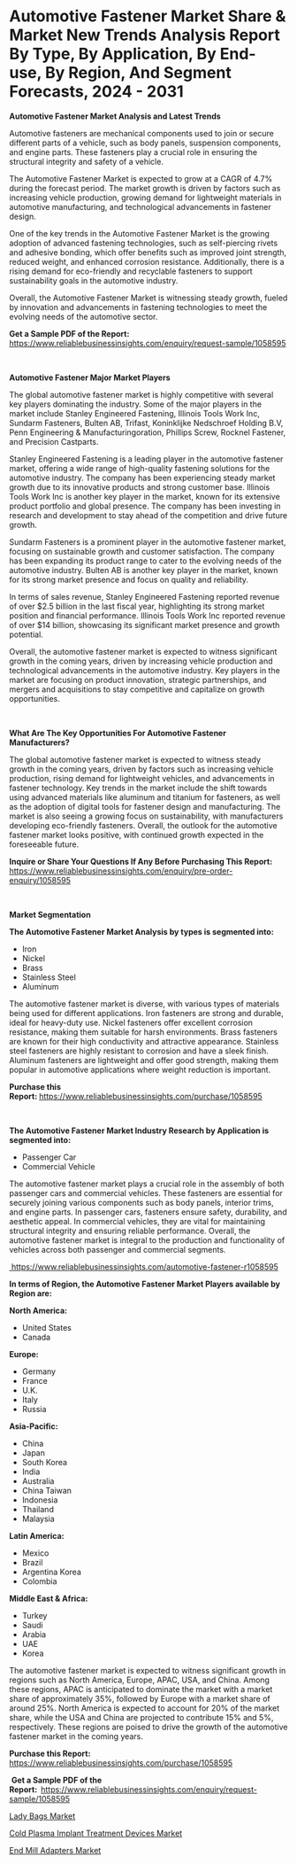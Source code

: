 <p><h1>Automotive Fastener Market Share & Market New Trends Analysis Report By Type, By Application, By End-use, By Region, And Segment Forecasts, 2024 - 2031</h1></p><p><strong>Automotive Fastener Market Analysis and Latest Trends</strong></p>
<p><p>Automotive fasteners are mechanical components used to join or secure different parts of a vehicle, such as body panels, suspension components, and engine parts. These fasteners play a crucial role in ensuring the structural integrity and safety of a vehicle.</p><p>The Automotive Fastener Market is expected to grow at a CAGR of 4.7% during the forecast period. The market growth is driven by factors such as increasing vehicle production, growing demand for lightweight materials in automotive manufacturing, and technological advancements in fastener design.</p><p>One of the key trends in the Automotive Fastener Market is the growing adoption of advanced fastening technologies, such as self-piercing rivets and adhesive bonding, which offer benefits such as improved joint strength, reduced weight, and enhanced corrosion resistance. Additionally, there is a rising demand for eco-friendly and recyclable fasteners to support sustainability goals in the automotive industry.</p><p>Overall, the Automotive Fastener Market is witnessing steady growth, fueled by innovation and advancements in fastening technologies to meet the evolving needs of the automotive sector.</p></p>
<p><strong>Get a Sample PDF of the Report:&nbsp;</strong> <a href="https://www.reliablebusinessinsights.com/enquiry/request-sample/1058595">https://www.reliablebusinessinsights.com/enquiry/request-sample/1058595</a></p>
<p>&nbsp;</p>
<p><strong>Automotive Fastener Major Market Players</strong></p>
<p><p>The global automotive fastener market is highly competitive with several key players dominating the industry. Some of the major players in the market include Stanley Engineered Fastening, Illinois Tools Work Inc, Sundarm Fasteners, Bulten AB, Trifast, Koninklijke Nedschroef Holding B.V, Penn Engineering & Manufacturingoration, Phillips Screw, Rocknel Fastener, and Precision Castparts.</p><p>Stanley Engineered Fastening is a leading player in the automotive fastener market, offering a wide range of high-quality fastening solutions for the automotive industry. The company has been experiencing steady market growth due to its innovative products and strong customer base. Illinois Tools Work Inc is another key player in the market, known for its extensive product portfolio and global presence. The company has been investing in research and development to stay ahead of the competition and drive future growth.</p><p>Sundarm Fasteners is a prominent player in the automotive fastener market, focusing on sustainable growth and customer satisfaction. The company has been expanding its product range to cater to the evolving needs of the automotive industry. Bulten AB is another key player in the market, known for its strong market presence and focus on quality and reliability.</p><p>In terms of sales revenue, Stanley Engineered Fastening reported revenue of over $2.5 billion in the last fiscal year, highlighting its strong market position and financial performance. Illinois Tools Work Inc reported revenue of over $14 billion, showcasing its significant market presence and growth potential.</p><p>Overall, the automotive fastener market is expected to witness significant growth in the coming years, driven by increasing vehicle production and technological advancements in the automotive industry. Key players in the market are focusing on product innovation, strategic partnerships, and mergers and acquisitions to stay competitive and capitalize on growth opportunities.</p></p>
<p>&nbsp;</p>
<p><strong>What Are The Key Opportunities For Automotive Fastener Manufacturers?</strong></p>
<p><p>The global automotive fastener market is expected to witness steady growth in the coming years, driven by factors such as increasing vehicle production, rising demand for lightweight vehicles, and advancements in fastener technology. Key trends in the market include the shift towards using advanced materials like aluminum and titanium for fasteners, as well as the adoption of digital tools for fastener design and manufacturing. The market is also seeing a growing focus on sustainability, with manufacturers developing eco-friendly fasteners. Overall, the outlook for the automotive fastener market looks positive, with continued growth expected in the foreseeable future.</p></p>
<p><strong>Inquire or Share Your Questions If Any Before Purchasing This Report:</strong> <a href="https://www.reliablebusinessinsights.com/enquiry/pre-order-enquiry/1058595">https://www.reliablebusinessinsights.com/enquiry/pre-order-enquiry/1058595</a></p>
<p>&nbsp;</p>
<p><strong>Market Segmentation</strong></p>
<p><strong>The Automotive Fastener Market Analysis by types is segmented into:</strong></p>
<p><ul><li>Iron</li><li>Nickel</li><li>Brass</li><li>Stainless Steel</li><li>Aluminum</li></ul></p>
<p><p>The automotive fastener market is diverse, with various types of materials being used for different applications. Iron fasteners are strong and durable, ideal for heavy-duty use. Nickel fasteners offer excellent corrosion resistance, making them suitable for harsh environments. Brass fasteners are known for their high conductivity and attractive appearance. Stainless steel fasteners are highly resistant to corrosion and have a sleek finish. Aluminum fasteners are lightweight and offer good strength, making them popular in automotive applications where weight reduction is important.</p></p>
<p><strong>Purchase this Report:&nbsp;</strong><a href="https://www.reliablebusinessinsights.com/purchase/1058595">https://www.reliablebusinessinsights.com/purchase/1058595</a></p>
<p>&nbsp;</p>
<p><strong>The Automotive Fastener Market Industry Research by Application is segmented into:</strong></p>
<p><ul><li>Passenger Car</li><li>Commercial Vehicle</li></ul></p>
<p><p>The automotive fastener market plays a crucial role in the assembly of both passenger cars and commercial vehicles. These fasteners are essential for securely joining various components such as body panels, interior trims, and engine parts. In passenger cars, fasteners ensure safety, durability, and aesthetic appeal. In commercial vehicles, they are vital for maintaining structural integrity and ensuring reliable performance. Overall, the automotive fastener market is integral to the production and functionality of vehicles across both passenger and commercial segments.</p></p>
<p><a href="https://www.reliablebusinessinsights.com/automotive-fastener-r1058595">&nbsp;https://www.reliablebusinessinsights.com/automotive-fastener-r1058595</a></p>
<p><strong>In terms of Region, the Automotive Fastener Market Players available by Region are:</strong></p>
<p>
    <p> <strong> North America: </strong>
        <ul>
            <li>United States</li>
            <li>Canada</li>
        </ul>
        </p> 
    <p> <strong> Europe: </strong>
        <ul>
            <li>Germany</li>
            <li>France</li>
            <li>U.K.</li>
            <li>Italy</li>
            <li>Russia</li>
        </ul>
        </p> 
    <p> <strong> Asia-Pacific: </strong>
        <ul>
            <li>China</li>
            <li>Japan</li>
            <li>South Korea</li>
            <li>India</li>
            <li>Australia</li>
            <li>China Taiwan</li>
            <li>Indonesia</li>
            <li>Thailand</li>
            <li>Malaysia</li>
        </ul>
        </p> 
    <p> <strong> Latin America: </strong>
        <ul>
            <li>Mexico</li>
            <li>Brazil</li>
            <li>Argentina Korea</li>
            <li>Colombia</li>
        </ul>
        </p> 
    <p> <strong> Middle East & Africa: </strong>
        <ul>
            <li>Turkey</li>
            <li>Saudi</li>
            <li>Arabia</li>
            <li>UAE</li>
            <li>Korea</li>
        </ul>
    </p>
    </p>
<p><p>The automotive fastener market is expected to witness significant growth in regions such as North America, Europe, APAC, USA, and China. Among these regions, APAC is anticipated to dominate the market with a market share of approximately 35%, followed by Europe with a market share of around 25%. North America is expected to account for 20% of the market share, while the USA and China are projected to contribute 15% and 5%, respectively. These regions are poised to drive the growth of the automotive fastener market in the coming years.</p></p>
<p><strong>Purchase this Report: </strong><a href="https://www.reliablebusinessinsights.com/purchase/1058595">https://www.reliablebusinessinsights.com/purchase/1058595</a></p>
<p>&nbsp;<strong>Get a Sample PDF of the Report:&nbsp;&nbsp;</strong><a href="https://www.reliablebusinessinsights.com/enquiry/request-sample/1058595">https://www.reliablebusinessinsights.com/enquiry/request-sample/1058595</a></p>
<p><strong></strong></p>
<p><p><a href="https://view.publitas.com/reportprime-1/lady-bags-market-size-share-trends-analysis-report-by-end-use-little-girl-young-lady-middle-aged-lady-old-lady-by-raw-material-and-forecast-till-2031/">Lady Bags Market</a></p><p><a href="https://github.com/almainyongb/Market-Research-Report-List-1/blob/main/cold-plasma-implant-treatment-devices-market.md">Cold Plasma Implant Treatment Devices Market</a></p><p><a href="https://issuu.com/reportprime-2/docs/end-mill-adapters-market-size-2030.pptx">End Mill Adapters Market</a></p></p>